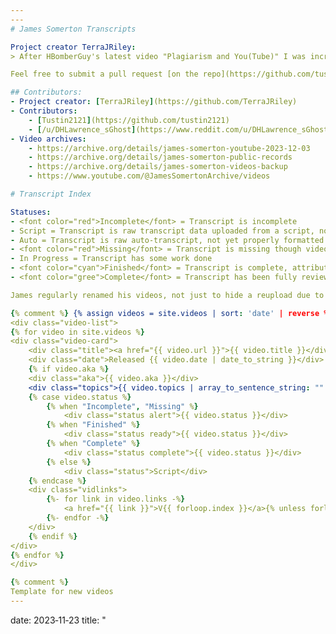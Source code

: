 ```yaml
---
---
# James Somerton Transcripts

Project creator TerraJRiley:
> After HBomberGuy's latest video "Plagiarism and You(Tube)" I was incredibly dissapointed to hear that a creator I followed had been doing a whole bunch of plagiarism.  So, I dusted of my old Google Developer account and grabbed all the transcripts that I could get at the time of writing.  If I'm REALLY lucky then I'll also find an easy way to actually check all of these for plagiarism.

Feel free to submit a pull request [on the repo](https://github.com/tustin2121/James_Somerton_Transcripts) with any plagiarism found or new transcripts created.

## Contributors:
- Project creator: [TerraJRiley](https://github.com/TerraJRiley)
- Contributors: 
	- [Tustin2121](https://github.com/tustin2121)
	- [/u/DHLawrence_sGhost](https://www.reddit.com/u/DHLawrence_sGhost)
- Video archives:
	- https://archive.org/details/james-somerton-youtube-2023-12-03
	- https://archive.org/details/james-somerton-public-records
	- https://archive.org/details/james-somerton-videos-backup
	- https://www.youtube.com/@JamesSomertonArchive/videos

# Transcript Index

Statuses: 
- <font color="red">Incomplete</font> = Transcript is incomplete
- Script = Transcript is raw transcript data uploaded from a script, not yet properly formatted
- Auto = Transcript is raw auto-transcript, not yet properly formatted
- <font color="red">Missing</font> = Transcript is missing though video archive exists
- In Progress = Transcript has some work done
- <font color="cyan">Finished</font> = Transcript is complete, attributions needed.
- <font color="gree">Complete</font> = Transcript has been fully reviewed and things attributed

James regularly renamed his videos, not just to hide a reupload due to plagiarism, but also to try and game the algorithm. Alternate titles to videos will be given under the original title, where possible. Alternate titles might also include prominent words in the thumbnails.

{% comment %} {% assign videos = site.videos | sort: 'date' | reverse %} {% endcomment %}
<div class="video-list">
{% for video in site.videos %}
<div class="video-card">
	<div class="title"><a href="{{ video.url }}">{{ video.title }}</div>
	<div class="date">Released {{ video.date | date_to_string }}</div>
	{% if video.aka %}
	<div class="aka">{{ video.aka }}</div>
	<div class="topics">{{ video.topics | array_to_sentence_string: "" }}</div>
	{% case video.status %}
		{% when "Incomplete", "Missing" %}
			<div class="status alert">{{ video.status }}</div>
		{% when "Finished" %}
			<div class="status ready">{{ video.status }}</div>
		{% when "Complete" %}
			<div class="status complete">{{ video.status }}</div>
		{% else %}
			<div class="status">Script</div>
	{% endcase %}
	<div class="vidlinks">
		{%- for link in video.links -%}
			<a href="{{ link }}">V{{ forloop.index }}</a>{% unless forloop.last %} | {% endunless -%}
		{%- endfor -%}
	</div>
	{% endif %}
</div>
{% endfor %}
</div>

{% comment %}
Template for new videos
---
```

date: 2023‑11‑23
title: "<title>"
status: "Missing"
aka: !!seq
  - "<title>"
topics: !!seq
  - "<media>"
links: !!seq
  - "https://archive.org/details/james-somerton-youtube-2023-12-03"
description: "a video essay on <xyz>."

cite:
  clips: !!map
  plagiarized: !!map
---
{% endcomment %}